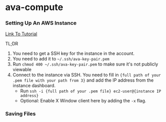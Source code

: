 # ava-compute


### Setting Up An AWS Instance

[Link To Tutorial](https://aws.amazon.com/getting-started/tutorials/launch-a-virtual-machine/?trk=gs_card&e=gs&p=gsrchttps://aws.amazon.com/getting-started/tutorials/launch-a-virtual-machine/?trk=gs_card&e=gs&p=gsrchttps://aws.amazon.com/getting-started/tutorials/launch-a-virtual-machine/?trk=gs_card&e=gs&p=gsrc)

TL;DR
1. You need to get a SSH key for the instance in the account.
2. You need to add it to `~/.ssh/ava-key-pair.pem`
3. Run `chmod 400 ~/.ssh/ava-key-pair.pem` to make sure it's not publicly viewable
4. Connect to the instance via SSH. You need to fill in `{full path of your .pem file with your path from 3}` and add the IP address from the instance dashboard.
   * Run `ssh -i {full path of your .pem file} ec2-user@{instance IP address}`
   * Optional: Enable X Window client here by adding the `-x` flag.

### Saving Files
